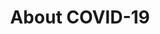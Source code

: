 ---
layout: category
name: basics
title: "About COVID-19"
promoted: true
homepage_order: 1
banner:
    display: false
    heading: "This is a place to place urgent information"
    content: "You can set this component to 'display: true' to show a banner at the top of the page."
---